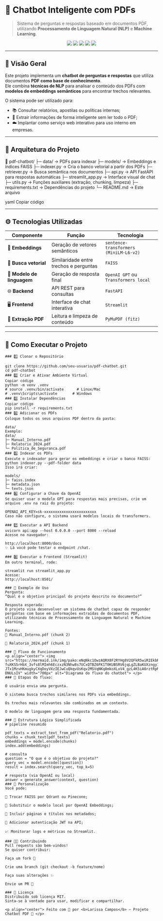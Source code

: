 # 🤖 Chatbot Inteligente com PDFs  

> Sistema de perguntas e respostas baseado em documentos PDF, utilizando **Processamento de Linguagem Natural (NLP)** e **Machine Learning**.

<p align="center">
  <img src="https://img.shields.io/badge/Python-3.10+-blue?logo=python" />
  <img src="https://img.shields.io/badge/FastAPI-API%20Backend-green?logo=fastapi" />
  <img src="https://img.shields.io/badge/Streamlit-Frontend-red?logo=streamlit" />
  <img src="https://img.shields.io/badge/FAISS-Vector%20DB-orange?logo=facebook" />
  <img src="https://img.shields.io/badge/License-MIT-lightgrey" />
</p>

---

## 🌟 Visão Geral

Este projeto implementa um **chatbot de perguntas e respostas** que utiliza documentos **PDF como base de conhecimento**.  
Ele combina **técnicas de NLP** para analisar o conteúdo dos PDFs com **modelos de embeddings semânticos** para encontrar trechos relevantes.

O sistema pode ser utilizado para:
- 📚 Consultar relatórios, apostilas ou políticas internas;
- 🧠 Extrair informações de forma inteligente sem ler todo o PDF;
- ☁️ Implantar como serviço web interativo para uso interno em empresas.

---

## 🧩 Arquitetura do Projeto

📁 pdf-chatbot/
├─ data/ → PDFs para indexar
├─ models/ → Embeddings e índices FAISS
├─ indexer.py → Cria o banco vetorial a partir dos PDFs
├─ retriever.py → Busca semântica nos documentos
├─ api.py → API FastAPI para respostas automáticas
├─ streamlit_app.py → Interface visual de chat
├─ utils.py → Funções auxiliares (extração, chunking, limpeza)
├─ requirements.txt → Dependências do projeto
└─ README.md → Este arquivo

yaml
Copiar código

---

## ⚙️ Tecnologias Utilizadas

| Componente | Função | Tecnologia |
|-------------|--------|-------------|
| 🧠 **Embeddings** | Geração de vetores semânticos | `sentence-transformers (MiniLM-L6-v2)` |
| 🔎 **Busca vetorial** | Similaridade entre trechos e perguntas | `FAISS` |
| 💬 **Modelo de linguagem** | Geração de resposta final | `OpenAI GPT` ou `Transformers local` |
| 🌐 **Backend** | API REST para consultas | `FastAPI` |
| 🖥️ **Frontend** | Interface de chat interativa | `Streamlit` |
| 📄 **Extração PDF** | Leitura e limpeza de conteúdo | `PyMuPDF (fitz)` |

---

## 🚀 Como Executar o Projeto

```
### 1️⃣ Clonar o Repositório

git clone https://github.com/seu-usuario/pdf-chatbot.git
cd pdf-chatbot
### 2️⃣ Criar e Ativar Ambiente Virtual
Copiar código
python -m venv .venv
# source .venv/bin/activate      # Linux/Mac
# .venv\Scripts\activate       # Windows
### 3️⃣ Instalar Dependências
Copiar código
pip install -r requirements.txt
### 4️⃣ Adicionar os PDFs
Coloque todos os seus arquivos PDF dentro da pasta:

data/
Exemplo:
data/
├─ Manual_Interno.pdf
├─ Relatorio_2024.pdf
└─ Politica_de_Seguranca.pdf
### 5️⃣ Indexar os PDFs
Execute o indexador para gerar os embeddings e criar o banco FAISS:
python indexer.py --pdf-folder data
Isso irá criar:

models/
├─ faiss.index
├─ metadata.json
└─ texts.json
### 6️⃣ Configurar a Chave da OpenAI
Se quiser usar o modelo GPT para respostas mais precisas, crie um arquivo .env na raiz do projeto:

OPENAI_API_KEY=sk-xxxxxxxxxxxxxxxxxxxxxxxx
Caso não configure, o sistema usará modelos locais do transformers.

### 7️⃣ Executar a API Backend
uvicorn api:app --host 0.0.0.0 --port 8000 --reload
Acesse no navegador:

http://localhost:8000/docs
✨ Lá você pode testar o endpoint /chat.

### 8️⃣ Executar o Frontend (Streamlit)
Em outro terminal, rode:

streamlit run streamlit_app.py
Acesse:
http://localhost:8501/

### 💬 Exemplo de Uso
Pergunta:
“Qual é o objetivo principal do projeto descrito no documento?”

Resposta esperada:
O projeto visa desenvolver um sistema de chatbot capaz de responder perguntas com base em informações extraídas de documentos PDF, utilizando técnicas de Processamento de Linguagem Natural e Machine Learning.

Fontes:
📄 Manual_Interno.pdf (chunk 2)

📄 Relatorio_2024.pdf (chunk 1)

### 🔁 Fluxo de Funcionamento
<p align="center"> <img src="https://mermaid.ink/img/pako:eNqNkc1OwzAQRX8F2RYHg8V2QFkR5wiRIEkbRpZVqRuUVm6RMRP-fuXKS5rHbX_3vfs8lMImh6EczxzN3Nhw8s7UCxQTBZ6FK1T0KUBSRV6jqLgZLBaKUXzngy1xDZ4e5tBhkoeFdxK1VEyJCBu4vQ4cY4nDS7VikDE3Z6s7qCghAGFpFwlvPQGgHyOlEPUoN0ZZfvmQ-JTx1MzvHKmugkyCXqDoyVXzIEJwCuQkqvUsKqv2MSVqNKq8mkoXLxV4_gzL4K5iA0rztRpMqPGW9qapPLzyae65rAtHwHcE6p9WUv9UeV_dC6bxvHgJne-DNULsIV" width="700px" alt="Diagrama do fluxo do chatbot"> </p>
### 🔹 Etapas do fluxo:

O usuário envia uma pergunta.

O sistema busca trechos similares nos PDFs via embeddings.

Os trechos mais relevantes são combinados em um contexto.

O modelo de linguagem gera uma resposta fundamentada.

### 🧠 Estrutura Lógica Simplificada
# pipeline resumido

pdf_texts = extract_text_from_pdf("Relatorio.pdf")
chunks = chunk_text(pdf_texts)
embeddings = model.encode(chunks)
index.add(embeddings)

# consulta
question = "O que é o objetivo do projeto?"
query_vec = model.encode([question])
result = index.search(query_vec, top_k=5)

# resposta (via OpenAI ou local)
answer = generate_answer(context, question)
### 🧰 Personalização
Você pode:

🔄 Trocar FAISS por Qdrant ou Pinecone;

💬 Substituir o modelo local por OpenAI Embeddings;

🧾 Incluir páginas e títulos nos metadados;

🔐 Adicionar autenticação JWT na API;

📈 Monitorar logs e métricas no Streamlit.

### 🧑‍💻 Contribuindo
Pull requests são bem-vindos!
Se quiser contribuir:

Faça um fork 🍴

Crie uma branch (git checkout -b feature/nome)

Faça suas alterações ✨

Envie um PR 🚀

### 🪪 Licença
Distribuído sob licença MIT.
Sinta-se à vontade para usar, modificar e compartilhar.

<p align="center"> Feito com 💙 por <b>Larissa Campos</b> — Projeto Chatbot PDF 💬 </p>
```
